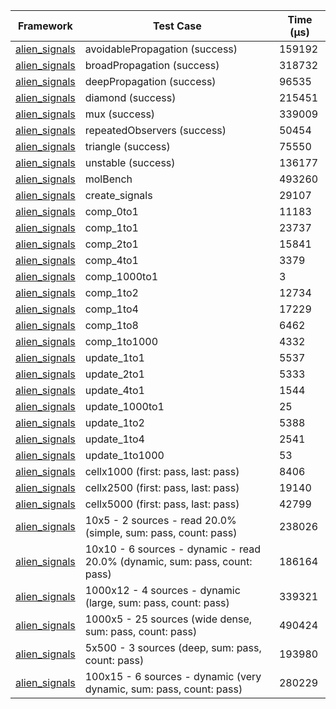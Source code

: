 | Framework | Test Case | Time (μs) |
| --- | --- | --- |
| [alien_signals](https://github.com/medz/alien-signals-dart) | avoidablePropagation (success) | 159192 |
| [alien_signals](https://github.com/medz/alien-signals-dart) | broadPropagation (success) | 318732 |
| [alien_signals](https://github.com/medz/alien-signals-dart) | deepPropagation (success) | 96535 |
| [alien_signals](https://github.com/medz/alien-signals-dart) | diamond (success) | 215451 |
| [alien_signals](https://github.com/medz/alien-signals-dart) | mux (success) | 339009 |
| [alien_signals](https://github.com/medz/alien-signals-dart) | repeatedObservers (success) | 50454 |
| [alien_signals](https://github.com/medz/alien-signals-dart) | triangle (success) | 75550 |
| [alien_signals](https://github.com/medz/alien-signals-dart) | unstable (success) | 136177 |
| [alien_signals](https://github.com/medz/alien-signals-dart) | molBench | 493260 |
| [alien_signals](https://github.com/medz/alien-signals-dart) | create_signals | 29107 |
| [alien_signals](https://github.com/medz/alien-signals-dart) | comp_0to1 | 11183 |
| [alien_signals](https://github.com/medz/alien-signals-dart) | comp_1to1 | 23737 |
| [alien_signals](https://github.com/medz/alien-signals-dart) | comp_2to1 | 15841 |
| [alien_signals](https://github.com/medz/alien-signals-dart) | comp_4to1 | 3379 |
| [alien_signals](https://github.com/medz/alien-signals-dart) | comp_1000to1 | 3 |
| [alien_signals](https://github.com/medz/alien-signals-dart) | comp_1to2 | 12734 |
| [alien_signals](https://github.com/medz/alien-signals-dart) | comp_1to4 | 17229 |
| [alien_signals](https://github.com/medz/alien-signals-dart) | comp_1to8 | 6462 |
| [alien_signals](https://github.com/medz/alien-signals-dart) | comp_1to1000 | 4332 |
| [alien_signals](https://github.com/medz/alien-signals-dart) | update_1to1 | 5537 |
| [alien_signals](https://github.com/medz/alien-signals-dart) | update_2to1 | 5333 |
| [alien_signals](https://github.com/medz/alien-signals-dart) | update_4to1 | 1544 |
| [alien_signals](https://github.com/medz/alien-signals-dart) | update_1000to1 | 25 |
| [alien_signals](https://github.com/medz/alien-signals-dart) | update_1to2 | 5388 |
| [alien_signals](https://github.com/medz/alien-signals-dart) | update_1to4 | 2541 |
| [alien_signals](https://github.com/medz/alien-signals-dart) | update_1to1000 | 53 |
| [alien_signals](https://github.com/medz/alien-signals-dart) | cellx1000 (first: pass, last: pass) | 8406 |
| [alien_signals](https://github.com/medz/alien-signals-dart) | cellx2500 (first: pass, last: pass) | 19140 |
| [alien_signals](https://github.com/medz/alien-signals-dart) | cellx5000 (first: pass, last: pass) | 42799 |
| [alien_signals](https://github.com/medz/alien-signals-dart) | 10x5 - 2 sources - read 20.0% (simple, sum: pass, count: pass) | 238026 |
| [alien_signals](https://github.com/medz/alien-signals-dart) | 10x10 - 6 sources - dynamic - read 20.0% (dynamic, sum: pass, count: pass) | 186164 |
| [alien_signals](https://github.com/medz/alien-signals-dart) | 1000x12 - 4 sources - dynamic (large, sum: pass, count: pass) | 339321 |
| [alien_signals](https://github.com/medz/alien-signals-dart) | 1000x5 - 25 sources (wide dense, sum: pass, count: pass) | 490424 |
| [alien_signals](https://github.com/medz/alien-signals-dart) | 5x500 - 3 sources (deep, sum: pass, count: pass) | 193980 |
| [alien_signals](https://github.com/medz/alien-signals-dart) | 100x15 - 6 sources - dynamic (very dynamic, sum: pass, count: pass) | 280229 |
